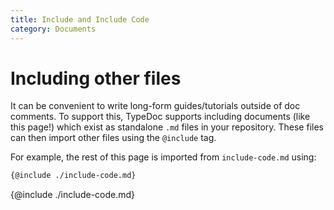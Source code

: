 ```yaml
---
title: Include and Include Code
category: Documents
---
```


# Including other files

It can be convenient to write long-form guides/tutorials outside of doc comments.
To support this, TypeDoc supports including documents (like this page!) which exist
as standalone `.md` files in your repository.
These files can then import other files using the `@include` tag.

For example, the rest of this page is imported from `include-code.md` using:

```md
{@include ./include-code.md}
```

{@include ./include-code.md}
